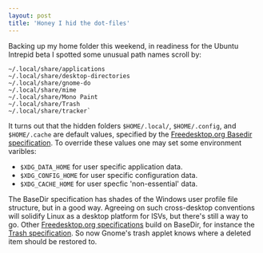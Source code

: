 ```yaml
---
layout: post
title: 'Honey I hid the dot-files'
---
```


Backing up my home folder this weekend, in readiness for the Ubuntu
Intrepid beta I spotted some unusual path names scroll by:

    ~/.local/share/applications
    ~/.local/share/desktop-directories
    ~/.local/share/gnome-do
    ~/.local/share/mime
    ~/.local/share/Mono Paint
    ~/.local/share/Trash
    ~/.local/share/tracker`

It turns out that the hidden folders `$HOME/.local/`, `$HOME/.config`,
and `$HOME/.cache` are default values, specified by the [Freedesktop.org
Basedir
specification](http://www.freedesktop.org/wiki/Specifications/basedir-spec).
To override these values one may set some environment varibles:

-   `$XDG_DATA_HOME` for user specific application data.
-   `$XDG_CONFIG_HOME` for user specific configuration data.
-   `$XDG_CACHE_HOME` for user specfic 'non-essential' data.

The BaseDir specification has shades of the Windows user profile file
structure, but in a good way. Agreeing on such cross-desktop conventions
will solidify Linux as a desktop platform for ISVs, but there's still a
way to go. Other [Freedesktop.org
specifications](http://www.freedesktop.org/wiki/Specifications) build on
BaseDir, for instance the [Trash
specification](http://www.freedesktop.org/wiki/Specifications/trash-spec).
So now Gnome's trash applet knows where a deleted item should be
restored to.
